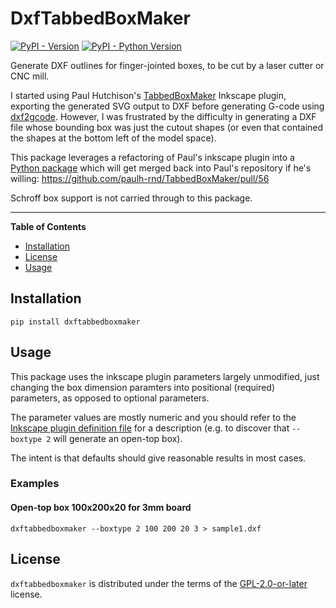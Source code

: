 # DxfTabbedBoxMaker

[![PyPI - Version](https://img.shields.io/pypi/v/dxftabbedboxmaker.svg)](https://pypi.org/project/dxftabbedboxmaker)
[![PyPI - Python Version](https://img.shields.io/pypi/pyversions/dxftabbedboxmaker.svg)](https://pypi.org/project/dxftabbedboxmaker)

Generate DXF outlines for finger-jointed boxes, to be cut by a laser cutter or
CNC mill.

I started using Paul Hutchison's [TabbedBoxMaker](https://github.com/paulh-rnd/TabbedBoxMaker)
Inkscape plugin, exporting the generated SVG output to DXF before
generating G-code using [dxf2gcode](https://sourceforge.net/projects/dxf2gcode/).
However, I was frustrated by the difficulty in generating a DXF file
whose bounding box was just the cutout shapes (or even that contained the
shapes at the bottom left of the model space).

This package leverages a refactoring of Paul's inkscape plugin into a
[Python package](https://github.com/manuelmcd/TabbedBoxMaker)
which will get merged back into Paul's repository if he's willing:
https://github.com/paulh-rnd/TabbedBoxMaker/pull/56

Schroff box support is not carried through to this package.

-----

**Table of Contents**

- [Installation](#installation)
- [License](#license)
- [Usage](#usage)

## Installation

```console
pip install dxftabbedboxmaker
```

## Usage

This package uses the inkscape plugin parameters largely unmodified,
just changing the box dimension paramters into positional (required)
parameters, as opposed to optional parameters.

The parameter values are mostly numeric and you should refer to the
[Inkscape plugin definition file](https://github.com/manuelmcd/TabbedBoxMaker/blob/master/boxmaker.inx)
for a description (e.g. to discover that `--boxtype 2` will generate
an open-top box).

The intent is that defaults should give reasonable results in most
cases.

### Examples

#### Open-top box 100x200x20 for 3mm board

```
dxftabbedboxmaker --boxtype 2 100 200 20 3 > sample1.dxf
```

## License

`dxftabbedboxmaker` is distributed under the terms of the [GPL-2.0-or-later](https://spdx.org/licenses/GPL-2.0-or-later.html) license.
